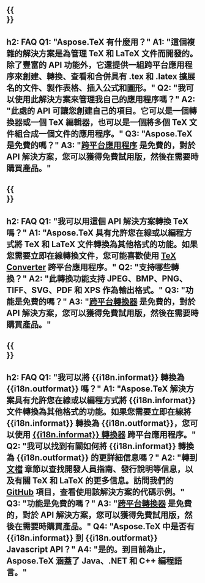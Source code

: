 ﻿---
translation: true
deploy: false
---

{{<section faq>}}
---
h2: FAQ
Q1: "Aspose.TeX 有什麼用？"
A1: "這個複雜的解決方案是為管理 TeX 和 LaTeX 文件而開發的。除了豐富的 API 功能外，它還提供一組跨平台應用程序來創建、轉換、查看和合併具有 .tex 和 .latex 擴展名的文件、製作表格、插入公式和圖形。"
Q2: "我可以使用此解決方案來管理我自己的應用程序嗎？"
A2: "此處的 API 可讓您創建自己的項目。它可以是一個轉換器或一個 TeX 編輯器，也可以是一個將多個 TeX 文件組合成一個文件的應用程序。"
Q3: "Aspose.TeX 是免費的嗎？"
A3: "[跨平台應用程序](https://products.aspose.app/tex/applications) 是免費的，對於 API 解決方案，您可以獲得免費試用版，然後在需要時購買產品。"
---

{{<section faq-converter>}}
---
h2: FAQ
Q1: "我可以用這個 API 解決方案轉換 TeX 嗎？"
A1: "Aspose.TeX 具有允許您在線或以編程方式將 TeX 和 LaTeX 文件轉換為其他格式的功能。如果您需要立即在線轉換文件，您可能喜歡使用 [TeX Converter](https://products.aspose.app/tex/conversion/) 跨平台應用程序。"
Q2: "支持哪些轉換？"
A2: "此轉換功能支持 JPEG、BMP、PNG、TIFF、SVG、PDF 和 XPS 作為輸出格式。"
Q3: "功能是免費的嗎？"
A3: "[跨平台轉換器](https://products.aspose.app/tex/conversion) 是免費的，對於 API 解決方案，您可以獲得免費試用版，然後在需要時購買產品。"
---

{{<section faq-converter-child>}}
---
h2: FAQ
Q1: "我可以將 {{i18n.informat}} 轉換為 {{i18n.outformat}} 嗎？"
A1: "Aspose.TeX 解決方案具有允許您在線或以編程方式將 {{i18n.informat}} 文件轉換為其他格式的功能。如果您需要立即在線將 {{i18n.informat}} 轉換為 {{i18n.outformat}}，您可以使用 [{{i18n.informat}} 轉換器](https://products.aspose.app/tex/轉換/{{i18n.informatlower}}) 跨平台應用程序。"
Q2: "我可以找到有關如何將 {{i18n.informat}} 轉換為 {{i18n.outformat}} 的更詳細信息嗎？"
A2: "轉到 [文檔](https://docs.aspose.com/tex/) 章節以查找開發人員指南、發行說明等信息，以及有關 TeX 和 LaTeX 的更多信息。訪問我們的 [GitHub](https://github.com/aspose-tex) 項目，查看使用該解決方案的代碼示例。"
Q3: "功能是免費的嗎？"
A3: "[跨平台轉換器](https://products.aspose.app/tex/conversion) 是免費的，對於 API 解決方案，您可以獲得免費試用版，然後在需要時購買產品。"
Q4: "Aspose.TeX 中是否有 {{i18n.informat}} 到 {{i18n.outformat}} Javascript API？"
A4: "是的。到目前為止，Aspose.TeX 涵蓋了 Java、.NET 和 C++ 編程語言。"
---

